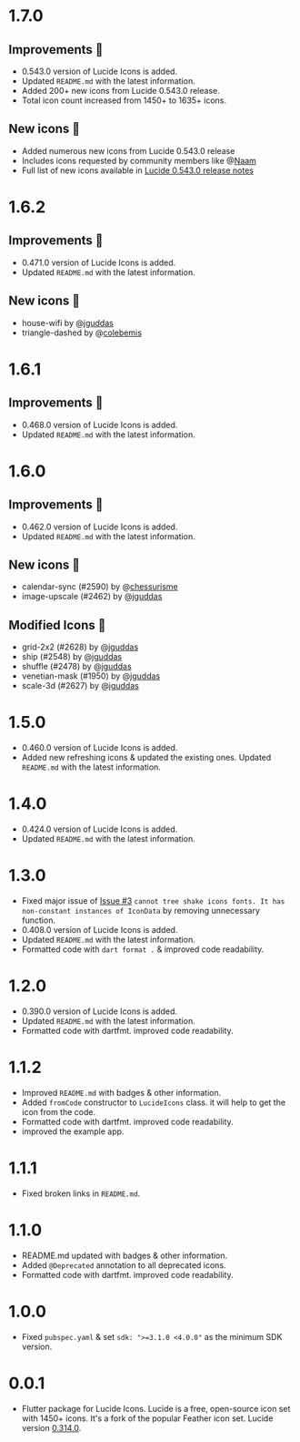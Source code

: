 # 1.7.0

## Improvements 🚀
- 0.543.0 version of Lucide Icons is added.
- Updated `README.md` with the latest information.
- Added 200+ new icons from Lucide 0.543.0 release.
- Total icon count increased from 1450+ to 1635+ icons.

## New icons 🎨
- Added numerous new icons from Lucide 0.543.0 release
- Includes icons requested by community members like @[Naam](https://github.com/Naam)
- Full list of new icons available in [Lucide 0.543.0 release notes](https://github.com/lucide-icons/lucide/releases/tag/0.543.0)

# 1.6.2

## Improvements 🚀
- 0.471.0 version of Lucide Icons is added.
- Updated `README.md` with the latest information.

## New icons 🎨
- house-wifi by @[jguddas](https://github.com/jguddas)
- triangle-dashed by @[colebemis](https://github.com/colebemis)


# 1.6.1

## Improvements 🚀
- 0.468.0 version of Lucide Icons is added.
- Updated `README.md` with the latest information.

# 1.6.0

## Improvements 🚀
- 0.462.0 version of Lucide Icons is added.
- Updated `README.md` with the latest information.

## New icons 🎨
- calendar-sync (#2590) by @[chessurisme](https://github.com/chessurisme)
- image-upscale (#2462) by @[jguddas](https://github.com/jguddas)

## Modified Icons 🔨
- grid-2x2 (#2628) by @[jguddas](https://github.com/jguddas)
- ship (#2548) by @[jguddas](https://github.com/jguddas)
- shuffle (#2478) by @[jguddas](https://github.com/jguddas)
- venetian-mask (#1950) by @[jguddas](https://github.com/jguddas)
- scale-3d (#2627) by @[jguddas](https://github.com/jguddas)

# 1.5.0

- 0.460.0 version of Lucide Icons is added.
- Added new refreshing icons & updated the existing ones. Updated `README.md` with the latest information.

# 1.4.0

- 0.424.0 version of Lucide Icons is added.
- Updated `README.md` with the latest information.

# 1.3.0

- Fixed major issue of [Issue #3](https://github.com/ravikovind/flutter_lucide/issues/3) `cannot tree shake icons fonts. It has non-constant instances of IconData` by removing unnecessary function.
- 0.408.0 version of Lucide Icons is added.
- Updated `README.md` with the latest information.
- Formatted code with `dart format .` & improved code readability.

# 1.2.0

- 0.390.0 version of Lucide Icons is added.
- Updated `README.md` with the latest information.
- Formatted code with dartfmt. improved code readability.

# 1.1.2

- Improved `README.md` with badges & other information.
- Added `fromCode` constructor to `LucideIcons` class. it will help to get the icon from the code.
- Formatted code with dartfmt. improved code readability.
- improved the example app.

# 1.1.1

- Fixed broken links in `README.md`.

# 1.1.0

- README.md updated with badges & other information.
- Added `@Deprecated` annotation to all deprecated icons.
- Formatted code with dartfmt. improved code readability.

# 1.0.0

- Fixed `pubspec.yaml` & set `sdk: ">=3.1.0 <4.0.0"` as the minimum SDK version.

# 0.0.1

- Flutter package for Lucide Icons. Lucide is a free, open-source icon set with 1450+ icons. It's a fork of the popular Feather icon set.
  Lucide version [0.314.0](https://github.com/lucide-icons/lucide/releases/tag/0.314.0).
